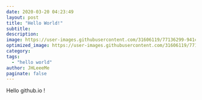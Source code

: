 ```yaml
---
date: 2020-03-20 04:23:49
layout: post
title: "Hello World!"
subtitle: 
description: 
image: https://user-images.githubusercontent.com/31606119/77136299-941cf180-6aae-11ea-9180-0e836cf53780.jpeg
optimized_image: https://user-images.githubusercontent.com/31606119/77136299-941cf180-6aae-11ea-9180-0e836cf53780.jpeg
category:
tags: 
  - "hello world"
author: JHLeeeMe
paginate: false
---
```


Hello github.io !
